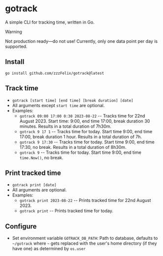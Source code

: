 # gotrack
A simple CLI for tracking time, written in Go.

> [!WARNING]  
> Not production ready—do not use! Currently, only one data point per day is supported.

## Install
`go install github.com/zzzFelix/gotrack@latest`

## Track time
- `gotrack [start time] [end time] [break duration] [date]`
- All arguments except `start time` are optional.
- Examples:
    - `gotrack 09:00 17:00 0:30 2023-08-22` -- Tracks time for 22nd August 2023. Start time: 9:00, end time 17:00, break duration 30 minutes. Results in a total duration of 7h30m.
    - `gotrack 9 17 1` -- Tracks time for today. Start time 9:00, end time 17:00, break duration 1 hour. Results in a total duration of 7h.
    - `gotrack 9 17:30` -- Tracks time for today. Start time 9:00, end time 17:30, no break. Results in a total duration of 8h30m.
    - `gotrack 9` -- Tracks time for today. Start time 9:00, end time `time.Now()`, no break.

## Print tracked time
- `gotrack print [date]`
- All arguments are optional.
- Examples:
    - `gotrack print 2023-08-22` -- Prints tracked time for 22nd August 2023.
    - `gotrack print` -- Prints tracked time for today.

## Configure
- Set environment variable `GOTRACK_DB_PATH`: Path to database, defaults to `~/gotrack` where `~` gets replaced with the user's home directory (if they have one) as determined by `os.user`
